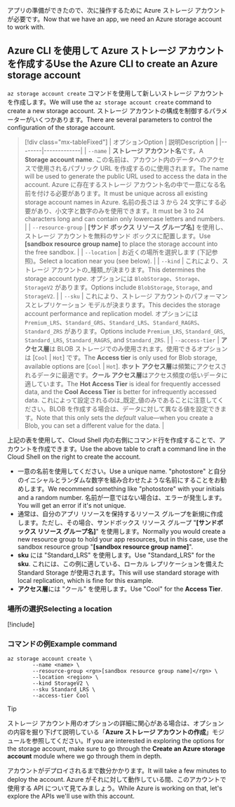 <span data-ttu-id="a5a24-101">アプリの準備ができたので、次に操作するために Azure ストレージ アカウントが必要です。</span><span class="sxs-lookup"><span data-stu-id="a5a24-101">Now that we have an app, we need an Azure storage account to work with.</span></span>

## <a name="use-the-azure-cli-to-create-an-azure-storage-account"></a><span data-ttu-id="a5a24-102">Azure CLI を使用して Azure ストレージ アカウントを作成する</span><span class="sxs-lookup"><span data-stu-id="a5a24-102">Use the Azure CLI to create an Azure storage account</span></span>

<span data-ttu-id="a5a24-103">`az storage account create` コマンドを使用して新しいストレージ アカウントを作成します。</span><span class="sxs-lookup"><span data-stu-id="a5a24-103">We will use the `az storage account create` command to create a new storage account.</span></span> <span data-ttu-id="a5a24-104">ストレージ アカウントの構成を制御するパラメーターがいくつかあります。</span><span class="sxs-lookup"><span data-stu-id="a5a24-104">There are several parameters to control the configuration of the storage account.</span></span>

> [!div class="mx-tableFixed"]
> | <span data-ttu-id="a5a24-105">オプション</span><span class="sxs-lookup"><span data-stu-id="a5a24-105">Option</span></span> | <span data-ttu-id="a5a24-106">説明</span><span class="sxs-lookup"><span data-stu-id="a5a24-106">Description</span></span> |
> |--------|-------------|
> | `--name` | <span data-ttu-id="a5a24-107">**ストレージ アカウント名**です。</span><span class="sxs-lookup"><span data-stu-id="a5a24-107">A **Storage account name**.</span></span> <span data-ttu-id="a5a24-108">この名前は、アカウント内のデータへのアクセスで使用されるパブリック URL を作成するのに使用されます。</span><span class="sxs-lookup"><span data-stu-id="a5a24-108">The name will be used to generate the public URL used to access the data in the account.</span></span> <span data-ttu-id="a5a24-109">Azure に存在するストレージ アカウント名の中で一意になる名前を付ける必要があります。</span><span class="sxs-lookup"><span data-stu-id="a5a24-109">It must be unique across all existing storage account names in Azure.</span></span> <span data-ttu-id="a5a24-110">名前の長さは 3 から 24 文字にする必要があり、小文字と数字のみを使用できます。</span><span class="sxs-lookup"><span data-stu-id="a5a24-110">It must be 3 to 24 characters long and can contain only lowercase letters and numbers.</span></span> |
> | `--resource-group` | <span data-ttu-id="a5a24-111">**<rgn>[サンド ボックス リソース グループ名]</rgn>** を使用し、ストレージ アカウントを無料のサンド ボックスに配置します。</span><span class="sxs-lookup"><span data-stu-id="a5a24-111">Use **<rgn>[sandbox resource group name]</rgn>** to place the storage account into the free sandbox.</span></span> |
> | `--location` | <span data-ttu-id="a5a24-112">お近くの場所を選択します (下記参照)。</span><span class="sxs-lookup"><span data-stu-id="a5a24-112">Select a location near you (see below).</span></span> |
> | `--kind` | <span data-ttu-id="a5a24-113">これにより、ストレージ アカウントの_種類_が決まります。</span><span class="sxs-lookup"><span data-stu-id="a5a24-113">This determines the storage account _type_.</span></span> <span data-ttu-id="a5a24-114">オプションには `BlobStorage`、`Storage`、`StorageV2` があります。</span><span class="sxs-lookup"><span data-stu-id="a5a24-114">Options include `BlobStorage`, `Storage`, and `StorageV2`.</span></span> |
> | `--sku` | <span data-ttu-id="a5a24-115">これにより、ストレージ アカウントのパフォーマンスとレプリケーション モデルが決まります。</span><span class="sxs-lookup"><span data-stu-id="a5a24-115">This decides the storage account performance and replication model.</span></span> <span data-ttu-id="a5a24-116">オプションには `Premium_LRS`、`Standard_GRS`、`Standard_LRS`、`Standard_RAGRS`、`Standard_ZRS` があります。</span><span class="sxs-lookup"><span data-stu-id="a5a24-116">Options include `Premium_LRS`, `Standard_GRS`, `Standard_LRS`, `Standard_RAGRS`, and `Standard_ZRS`.</span></span> |
> | `--access-tier` | <span data-ttu-id="a5a24-117">**アクセス層**は BLOB ストレージでのみ使用されます。使用できるオプションは [`Cool` \| `Hot`] です。</span><span class="sxs-lookup"><span data-stu-id="a5a24-117">The **Access tier** is only used for Blob storage, available options are [`Cool` \| `Hot`].</span></span> <span data-ttu-id="a5a24-118">**ホット アクセス層**は頻繁にアクセスされるデータに最適です。**クール アクセス層**はアクセス頻度の低いデータに適しています。</span><span class="sxs-lookup"><span data-stu-id="a5a24-118">The **Hot Access Tier** is ideal for frequently accessed data, and the **Cool Access Tier** is better for infrequently accessed data.</span></span> <span data-ttu-id="a5a24-119">これによって設定されるのは_既定_値のみであることに注意してください。BLOB を作成する場合は、データに対して異なる値を設定できます。</span><span class="sxs-lookup"><span data-stu-id="a5a24-119">Note that this only sets the _default_ value&mdash;when you create a Blob, you can set a different value for the data.</span></span> |
    
<span data-ttu-id="a5a24-120">上記の表を使用して、Cloud Shell 内の右側にコマンド行を作成することで、アカウントを作成できます。</span><span class="sxs-lookup"><span data-stu-id="a5a24-120">Use the above table to craft a command line in the Cloud Shell on the right to create the account.</span></span>
- <span data-ttu-id="a5a24-121">一意の名前を使用してください。</span><span class="sxs-lookup"><span data-stu-id="a5a24-121">Use a unique name.</span></span> <span data-ttu-id="a5a24-122">"photostore" と自分のイニシャルとランダムな数字を組み合わせたような名前にすることをお勧めします。</span><span class="sxs-lookup"><span data-stu-id="a5a24-122">We recommend something like "photostore" with your initials and a random number.</span></span> <span data-ttu-id="a5a24-123">名前が一意ではない場合は、エラーが発生します。</span><span class="sxs-lookup"><span data-stu-id="a5a24-123">You will get an error if it's not unique.</span></span>
- <span data-ttu-id="a5a24-124">通常は、自分のアプリ リソースを保持するリソース グループを新規に作成します。ただし、その場合、サンドボックス リソース グループ "**<rgn>[サンドボックス リソース グループ名]</rgn>**" を使用します。</span><span class="sxs-lookup"><span data-stu-id="a5a24-124">Normally you would create a new resource group to hold your app resources, but in this case, use the sandbox resource group "**<rgn>[sandbox resource group name]</rgn>**".</span></span>
- <span data-ttu-id="a5a24-125">**sku** には "Standard_LRS" を使用します。</span><span class="sxs-lookup"><span data-stu-id="a5a24-125">Use "Standard_LRS" for the **sku**.</span></span> <span data-ttu-id="a5a24-126">これには、この例に適している、ローカル レプリケーションを備えた Standard Storage が使用されます。</span><span class="sxs-lookup"><span data-stu-id="a5a24-126">This will use standard storage with local replication, which is fine for this example.</span></span>
- <span data-ttu-id="a5a24-127">**アクセス層**には "クール" を使用します。</span><span class="sxs-lookup"><span data-stu-id="a5a24-127">Use "Cool" for the **Access Tier**.</span></span>

### <a name="selecting-a-location"></a><span data-ttu-id="a5a24-128">場所の選択</span><span class="sxs-lookup"><span data-stu-id="a5a24-128">Selecting a location</span></span>
<!-- Resource selection -->
[!include[](../../../includes/azure-sandbox-regions-first-mention-note.md)]

### <a name="example-command"></a><span data-ttu-id="a5a24-129">コマンドの例</span><span class="sxs-lookup"><span data-stu-id="a5a24-129">Example command</span></span>

```azurecli
az storage account create \
        --name <name> \
        --resource-group <rgn>[sandbox resource group name]</rgn> \
        --location <region> \
        --kind StorageV2 \
        --sku Standard_LRS \
        --access-tier Cool
```

> [!TIP]
> <span data-ttu-id="a5a24-130">ストレージ アカウント用のオプションの詳細に関心がある場合は、オプションの内容を掘り下げて説明している「**Azure ストレージ アカウントの作成**」モジュールを参照してください。</span><span class="sxs-lookup"><span data-stu-id="a5a24-130">If you are interested in exploring the options for the storage account, make sure to go through the **Create an Azure storage account** module where we go through them in depth.</span></span>

<span data-ttu-id="a5a24-131">アカウントがデプロイされるまで数分かかります。</span><span class="sxs-lookup"><span data-stu-id="a5a24-131">It will take a few minutes to deploy the account.</span></span> <span data-ttu-id="a5a24-132">Azure がそれに対して動作している間、このアカウントで使用する API について見てみましょう。</span><span class="sxs-lookup"><span data-stu-id="a5a24-132">While Azure is working on that, let's explore the APIs we'll use with this account.</span></span>
